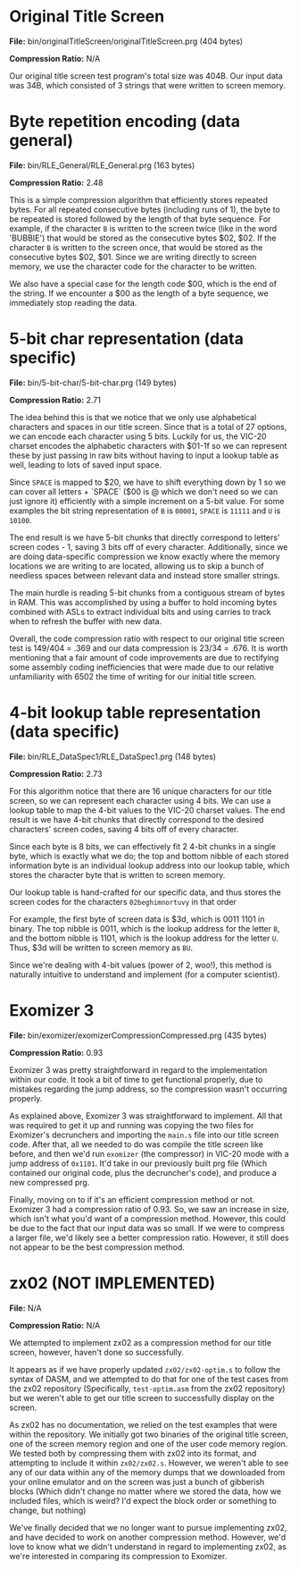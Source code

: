 # Original Title Screen

**File:** bin/originalTitleScreen/originalTitleScreen.prg  (404 bytes)

**Compression Ratio:** N/A

Our original title screen test program's total size was 404B. Our input data was
34B, which consisted of 3 strings that were written to screen memory.

# Byte repetition encoding (data general)

**File:** bin/RLE_General/RLE_General.prg (163 bytes)

**Compression Ratio:** 2.48

This is a simple compression algorithm that efficiently stores repeated bytes.  For all repeated consecutive bytes (including runs of 1), the byte to be repeated is stored followed by the length of that byte sequence.  For example, if the character `B` is written to the screen twice (like in the word 'BUBBIE') that would be stored as the consecutive bytes $02, $02.  If the character `B` is written to the screen once, that would be stored as the consecutive bytes $02, $01.  Since we are writing directly to screen memory, we use the character code for the character to be written.

We also have a special case for the length code $00, which is the end of the string.  If we encounter a $00 as the length of a byte sequence, we immediately stop reading the data.

# 5-bit char representation (data specific)

**File:** bin/5-bit-char/5-bit-char.prg (149 bytes)

**Compression Ratio:** 2.71

The idea behind this is that we notice that we only use alphabetical characters and spaces in our title screen. Since that is a total of 27 options, we can encode each character using 5 bits. Luckily for us, the VIC-20 charset encodes the alphabetic characters with $01-1f so we can represent these by just passing in raw bits without having to input a lookup table as well, leading to lots of saved input space.

Since `SPACE` is mapped to $20, we have to shift everything down by 1 so we can cover all letters + `SPACE` ($00 is @ which we don't need so we can just ignore it) efficiently with a simple increment on a 5-bit value. For some examples the bit string representation of `B` is `00001`, `SPACE` is `11111` and `U` is `10100`.

The end result is we have 5-bit chunks that directly correspond to letters' screen codes - 1, saving 3 bits off of every character. Additionally, since we are doing data-specific compression we know exactly where the memory locations we are writing to are located, allowing us to skip a bunch of needless spaces between relevant data and instead store smaller strings.

The main hurdle is reading 5-bit chunks from a contiguous stream of bytes in RAM. This was accomplished by using a buffer to hold incoming bytes combined with ASLs to extract individual bits and using carries to track when to refresh the buffer with new data.

Overall, the code compression ratio with respect to our original title screen test is 149/404 = .369 and our data compression is 23/34 = .676. It is worth mentioning that a fair amount of code improvements are due to rectifying some assembly coding inefficiencies that were made due to our relative unfamiliarity with 6502 the time of writing for our initial title screen.

# 4-bit lookup table representation (data specific)

**File:** bin/RLE_DataSpec1/RLE_DataSpec1.prg (148 bytes)

**Compression Ratio:** 2.73

For this algorithm notice that there are 16 unique characters for our title screen, so we can represent each character using 4 bits. We can use a lookup table to map the 4-bit values to the VIC-20 charset values. The end result is we have 4-bit chunks that directly correspond to the desired characters' screen codes, saving 4 bits off of every character.

Since each byte is 8 bits, we can effectively fit 2 4-bit chunks in a single byte, which is exactly what we do; the top and bottom nibble of each stored information byte is an individual lookup address into our lookup table, which stores the character byte that is written to screen memory.

Our lookup table is hand-crafted for our specific data, and thus stores the screen codes for the characters `02beghimnortuvy` in that order

For example, the first byte of screen data is $3d, which is 0011 1101 in binary. The top nibble is 0011, which is the lookup address for the letter `B`, and the bottom nibble is 1101, which is the lookup address for the letter `U`.  Thus, $3d will be written to screen memory as `BU`.

Since we're dealing with 4-bit values (power of 2, woo!), this method is naturally intuitive to understand and implement (for a computer scientist).

# Exomizer 3

**File:** bin/exomizer/exomizerCompressionCompressed.prg (435 bytes)

**Compression Ratio:** 0.93

Exomizer 3 was pretty straightforward in regard to the implementation within our code. It took a bit of time to get functional properly, due to mistakes regarding the jump address, so the compression wasn't occurring properly.

As explained above, Exomizer 3 was straightforward to implement. All that was required to get it up and running was copying the two files for Exomizer's decrunchers and importing the `main.s` file into our title screen code. After that, all we needed to do was compile the title screen like before, and then we'd run `exomizer` (the compressor) in VIC-20 mode with a jump address of `0x1101`. It'd take in our previously built prg file (Which contained our original code, plus the decruncher's code), and produce a new compressed prg.

Finally, moving on to if it's an efficient compression method or not. Exomizer 3 had a compression ratio of 0.93. So, we saw an increase in size, which isn't what you'd want of a compression method. However, this could be due to the fact that our input data was so small. If we were to compress a larger file, we'd likely see a better compression ratio. However, it still does not appear to be the best compression method.

# zx02 (NOT IMPLEMENTED)

**File:** N/A

**Compression Ratio:** N/A

We attempted to implement zx02 as a compression method for our title screen, however, haven't done so successfully. 

It appears as if we have properly updated `zx02/zx02-optim.s` to follow the syntax of DASM, and we attempted to do that for one of the test cases from the zx02 repository (Specifically, `test-optim.asm` from the zx02 repository) but we weren't able to get our title screen to successfully display on the screen.

As zx02 has no documentation, we relied on the test examples that were within the repository. We initially got two binaries of the original title screen, one of the screen memory region and one of the user code memory region. We tested both by compressing them with zx02 into its format, and attempting to include it within `zx02/zx02.s`. However, we weren't able to see any of our data within any of the memory dumps that we downloaded from your online emulator and on the screen was just a bunch of gibberish blocks (Which didn't change no matter where we stored the data, how we included files, which is weird? I'd expect the block order or something to change, but nothing)

We've finally decided that we no longer want to pursue implementing zx02, and have decided to work on another compression method. However, we'd love to know what we didn't understand in regard to implementing zx02, as we're interested in comparing its compression to Exomizer.